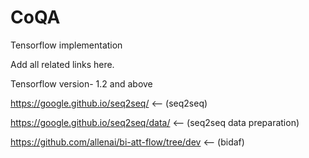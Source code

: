 # CoQA
Tensorflow implementation

Add all related links here.

Tensorflow version- 1.2 and above

https://google.github.io/seq2seq/ <-- (seq2seq)

https://google.github.io/seq2seq/data/ <-- (seq2seq data preparation)

https://github.com/allenai/bi-att-flow/tree/dev <-- (bidaf) 
